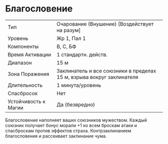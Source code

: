 
# Благословение

| | |
|---|---|
|Тип|Очарование (Внушение) [Воздействует на разум]|
|Уровень| Жр 1, Пал 1|
|Компоненты| В, С, БФ|
|Время Активации| 1 стандартн. действ.|
|Диапазон| 15 м|
|Зона Поражения| Заклинатель и все союзники в пределах 15 м, взрыва вокруг заклинателя|
|Длительность| 1 минута/уровень|
|Спасбросок| Нет|
|Устойчивость к Магии| Да (безвредно)|

Благословение наполняет ваших союзников мужеством. Каждый союзник
получает бонус морали +1 ко всем броскам атаки и спасброскам против эффектов страха.
Контрзаклинанием благословения и
рассеивает заклинание чума.